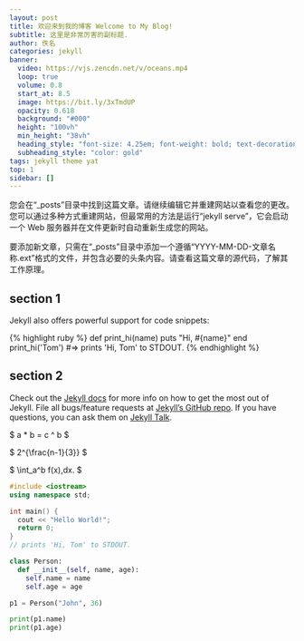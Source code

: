```yaml
---
layout: post
title: 欢迎来到我的博客 Welcome to My Blog!
subtitle: 这里是非常厉害的副标题.
author: 佚名
categories: jekyll
banner:
  video: https://vjs.zencdn.net/v/oceans.mp4
  loop: true
  volume: 0.8
  start_at: 8.5
  image: https://bit.ly/3xTmdUP
  opacity: 0.618
  background: "#000"
  height: "100vh"
  min_height: "38vh"
  heading_style: "font-size: 4.25em; font-weight: bold; text-decoration: underline"
  subheading_style: "color: gold"
tags: jekyll theme yat
top: 1
sidebar: []
---
```


您会在“_posts”目录中找到这篇文章。请继续编辑它并重建网站以查看您的更改。您可以通过多种方式重建网站，但最常用的方法是运行“jekyll serve”，它会启动一个 Web 服务器并在文件更新时自动重新生成您的网站。

要添加新文章，只需在“_posts”目录中添加一个遵循“YYYY-MM-DD-文章名称.ext”格式的文件，并包含必要的头条内容。请查看这篇文章的源代码，了解其工作原理。
## section 1

Jekyll also offers powerful support for code snippets:

{% highlight ruby %}
def print_hi(name)
puts "Hi, #{name}"
end
print_hi('Tom')
#=> prints 'Hi, Tom' to STDOUT.
{% endhighlight %}

## section 2

Check out the [Jekyll docs][jekyll-docs] for more info on how to get the most out of Jekyll. File all bugs/feature requests at [Jekyll’s GitHub repo][jekyll-gh]. If you have questions, you can ask them on [Jekyll Talk][jekyll-talk].

[jekyll-docs]: https://jekyllrb.com/docs/home
[jekyll-gh]: https://github.com/jekyll/jekyll
[jekyll-talk]: https://talk.jekyllrb.com/

$ a \* b = c ^ b $

$ 2^{\frac{n-1}{3}} $

$ \int_a^b f(x)\,dx. $

```cpp
#include <iostream>
using namespace std;

int main() {
  cout << "Hello World!";
  return 0;
}
// prints 'Hi, Tom' to STDOUT.
```

```python
class Person:
  def __init__(self, name, age):
    self.name = name
    self.age = age

p1 = Person("John", 36)

print(p1.name)
print(p1.age)
```
